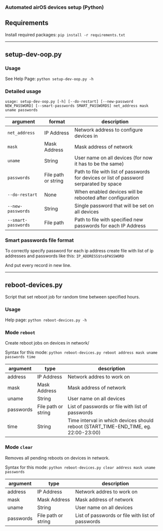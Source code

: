 ### Automated airOS devices setup (Python)

## Requirements

Install required packages: `pip install -r requirements.txt`

---

## setup-dev-oop.py

### Usage

See Help Page: `python setup-dev-oop.py -h`

### Detailed usage

`usage: setup-dev-oop.py [-h] [--do-restart] [--new-password NEW_PASSWORD] [--smart-passwords SMART_PASSWORDS] net_address mask uname passwords`

argument | format | description
-------- | ------ | -----------
`net_address` | IP Address | Network address to configure devices in
`mask` | Mask Address | Mask address of network
`uname` | String | User name on all devices (for now it has to be the same)
`passwords` | File path or string | Path to file with list of passwords for devices or list of password serparated by space
`--do-restart` | None | When enabled devices will be rebooted after configuration
`--new-passwords` | String | Single password that will be set on all devices
`--smart-passwords` | File path | Path to file with specified new passwords for each IP Address

### Smart passwords file format

To correctly specify password for each ip address create file with list of ip addresses and passwords like this: `IP_ADDRESS$to$PASSWORD`

And put every record in new line.

---

## reboot-devices.py

Script that set reboot job for random time between specified hours.

### Usage

Help page: `python reboot-devices.py -h`

### Mode `reboot`

Create reboot jobs on devices in network/

Syntax for this mode: `python reboot-devices.py reboot address mask uname passwords time`

argument | type | description
-------- | ---- | -----------
address | IP Address | Network addres to work on
mask | Mask Address | Mask address of network
uname | String | User name on all devices
passwords | File path or string | List of passwords or file with list of passwords
time | String | Time interval in which devices should reboot (START_TIME-END_TIME, eg. 22:00-23:00)

### Mode `clear`

Removes all pending reboots on devices in network.

Syntax for this mode: `python reboot-devices.py clear address mask uname passwords`

argument | type | description
-------- | ---- | -----------
address | IP Address | Network addres to work on
mask | Mask Address | Mask address of network
uname | String | User name on all devices
passwords | File path or string | List of passwords or file with list of passwords
